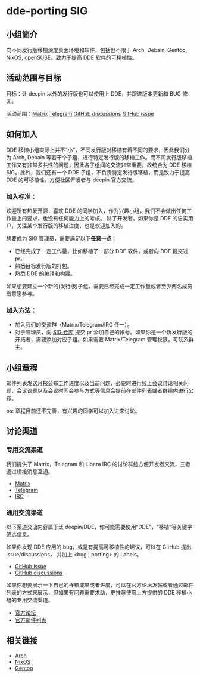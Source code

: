 # dde-porting SIG

## 小组简介

向不同发行版移植深度桌面环境和软件，包括但不限于 Arch, Debain, Gentoo, NixOS, openSUSE。致力于提高 DDE 软件的可移植性。

## 活动范围与目标

目标：让 deepin 以外的发行版也可以使用上 DDE，并跟进版本更新和 BUG 修复。

活动范围：[Matrix](https://matrix.to/#/#dde-port:matrix.org) [Telegram](https://t.me/ddeport) [GitHub discussions](https://github.com/linuxdeepin/developer-center/discussions?discussions_q=label%3A%22bug+%7C+porting%22) [GitHub issue](https://github.com/linuxdeepin/developer-center/issues?q=is%3Aissue+is%3Aopen+label%3A%22bug+%7C+porting%22)

## 如何加入

DDE 移植小组实际上并不“小”，不同发行版对移植有着不同的要求，因此我们分为 Arch, Debain 等若干个子组，进行特定发行版的移植工作。而不同发行版移植工作又有非常多共性的问题，因此各子组间的交流非常重要，故统合为 DDE 移植 SIG。此外，我们还有一个 DDE 子组，不负责特定发行版移植，而是致力于提高 DDE 的可移植性，方便社区开发者与 deepin 官方交流。

### 加入标准：

欢迎所有热爱开源，喜欢 DDE 的同学加入，作为兴趣小组，我们不会做出任何工作量上的要求，也没有任何能力上的考核。
除了开发者，如果你是 DDE 的忠实用户，关注某个发行版的移植进度，也是欢迎加入的。

想要成为 SIG 管理员，需要满足以下**任意一点**：

- 已经完成了一定工作量，比如移植了一部分 DDE 软件，或者向 DDE 提交过 pr。
- 熟悉目标发行版的打包。
- 熟悉 DDE 的编译和构建。

如果想要建立一个新的(发行版)子组，需要已经完成一定工作量或者至少两名成员有意愿参与。

### 加入方法：

- 加入我们的交流群（Matrix/Telegram/IRC 任一）。
- 对于管理员，向 [SIG 仓库](https://github.com/deepin-community/SIG/tree/master/sig/dde-porting) 提交 pr 添加自己的帐号。如果你是一个新发行版的开拓者，需要添加对应子组。如果需要 Matrix/Telegram 管理权限，可联系群主。

## 小组章程

邮件列表发送月报公布工作进度以及当前问题，必要时进行线上会议讨论相关问题，会议议题以及会议时间会参与方式等信息会提前在邮件列表或者群组内进行公布。

ps: 章程目前还不完善，有兴趣的同学可以加入进来讨论。 

## 讨论渠道

### 专用交流渠道
我们提供了 Matrix，Telegram 和 Libera IRC 的讨论群组方便开发者交流，三者通过桥接消息互通。

- [Matrix](https://matrix.to/#/#dde-port:matrix.org)
- [Telegram](https://t.me/ddeport)
- [IRC](https://web.libera.chat/#dde-port)

### 通用交流渠道
以下渠道交流内容属于泛 deepin/DDE，你可能需要使用“DDE”，“移植”等关键字筛选信息。

如果你发现 DDE 应用的 bug，或是有提高可移植性的建议，可以在 GitHub 提出 issue/discussions， 并加上 <bug | porting> 的 Labels。
- [GitHub issue](https://github.com/linuxdeepin/developer-center/issues)
- [GitHub discussions](https://github.com/linuxdeepin/developer-center/discussions)

如果你想要展示一下自己的移植成果或者进度，可以在官方论坛发帖或者通过邮件列表的方式来展示，但如果有问题需要求助，更推荐使用上方提供的 DDE 移植小组的专用交流渠道。
- [官方论坛](https://bbs.deepin.org)
- [官方邮件列表](https://www.freelists.org/archive/deepin-devel)

## 相关链接

- [Arch](https://archlinux.org/packages/?sort=&q=deepin&maintainer=&flagged=)
- [NixOS](https://github.com/linuxdeepin/dde-nixos)
- [Gentoo](https://github.com/deepin-community/deepin-overlay)